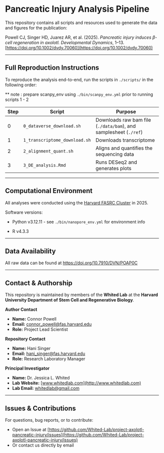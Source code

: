 # Pancreatic Injury Analysis Pipeline

This repository contains all scripts and resources used to generate the data and figures for the publication:

Powell CJ, Singer HD, Juarez AR, et al. (2025). *Pancreatic injury induces β-cell regeneration in axolotl.* *Developmental Dynamics*, 1–13. [https://doi.org/10.1002/dvdy.70060](https://doi.org/10.1002/dvdy.70060)

---

## Full Reproduction Instructions

To reproduce the analysis end-to-end, run the scripts in `./scripts/` in the following order:

   ** note : prepare scanpy_env using `./bin/scanpy_env.yml` prior to running scripts 1 - 2

| Step | Script                                   | Purpose                                                                 |
|------|------------------------------------------|-------------------------------------------------------------------------|
| 0    | `0_dataverse_download.sh`                | Downloads raw bam file (`./data/bam`), and samplesheet (`./ref`) |
| 1    | `1_transcriptome_download.sh`                          | Downloads transcriptome                          |
| 2  | `2_alignment_quant.sh`                     | Aligns and quantifies the sequencing data                           |
| 3    | `3_DE_analysis.Rmd` | Runs DESeq2 and generates plots       |
---

## Computational Environment

All analyses were conducted using the [Harvard FASRC Cluster](https://www.rc.fas.harvard.edu/) in 2025.

Software versions:

- Python v3.12.11 - see `./bin/nanopore_env.yml` for environment info

- R v4.3.3

---

## Data Availability

All raw data can be found at https://doi.org/10.7910/DVN/POAP0C

---

## Contact & Authorship

This repository is maintained by members of the **Whited Lab** at the **Harvard University Department of Stem Cell and Regenerative Biology**.


**Author Contact**  
- **Name:** Connor Powell
- **Email:** [connor_powell@fas.harvard.edu](mailto:connor_powell@fas.harvard.edu)  
- **Role:** Project Lead Scientist


**Repository Contact**  
- **Name:** Hani Singer  
- **Email:** [hani_singer@fas.harvard.edu](mailto:hani_singer@fas.harvard.edu)  
- **Role:** Research Laboratory Manager


**Principal Investigator**  
- **Name:** Dr. Jessica L. Whited  
- **Lab Website:** [www.whitedlab.com](http://www.whitedlab.com)  
- **Lab Email:** [whitedlab@gmail.com](mailto:whitedlab@gmail.com)


---

## Issues & Contributions

For questions, bug reports, or to contribute:
- Open an Issue at [https://github.com/Whited-Lab/project-axolotl-pancreatic-injury/issues](https://github.com/Whited-Lab/project-axolotl-pancreatic-injury/issues)
- Or contact us directly by email
